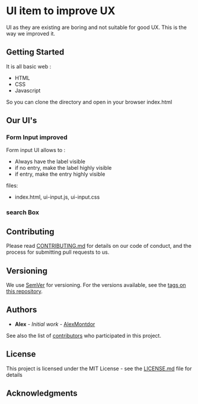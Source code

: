 # UI item to improve UX

UI as they are existing are boring and not suitable for good UX. This is the way we improved it.


## Getting Started

It is all basic web :
- HTML
- CSS
- Javascript

So you can clone the directory and open in your browser index.html

## Our UI's
### Form Input improved
Form input UI allows to :
- Always have the label visible
- if no entry, make the label highly visible 
- if entry, make the entry highly visible

files:
- index.html, ui-input.js, ui-input.css

### search Box



## Contributing

Please read [CONTRIBUTING.md](https://gist.github.com/PurpleBooth/b24679402957c63ec426) for details on our code of conduct, and the process for submitting pull requests to us.

## Versioning

We use [SemVer](http://semver.org/) for versioning. For the versions available, see the [tags on this repository](https://github.com/your/project/tags). 

## Authors

* **Alex** - *Initial work* - [AlexMontdor](https://github.com/alexmontdor)

See also the list of [contributors](https://github.com/your/project/contributors) who participated in this project.

## License

This project is licensed under the MIT License - see the [LICENSE.md](LICENSE.md) file for details

## Acknowledgments

